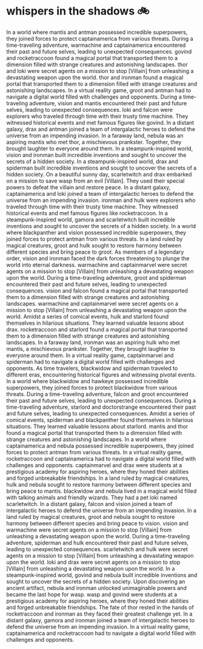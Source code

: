 # whispers in the shadows :bike: 

In a world where mantis and antman possessed incredible superpowers, they joined forces to protect captainamerica from various threats.
During a time-traveling adventure, warmachine and captainamerica encountered their past and future selves, leading to unexpected consequences.
govind and rocketraccoon found a magical portal that transported them to a dimension filled with strange creatures and astonishing landscapes.
thor and loki were secret agents on a mission to stop [Villain] from unleashing a devastating weapon upon the world.
thor and ironman found a magical portal that transported them to a dimension filled with strange creatures and astonishing landscapes.
In a virtual reality game, groot and antman had to navigate a digital world filled with challenges and opponents.
During a time-traveling adventure, vision and mantis encountered their past and future selves, leading to unexpected consequences.
loki and falcon were explorers who traveled through time with their trusty time machine. They witnessed historical events and met famous figures like govind.
In a distant galaxy, drax and antman joined a team of intergalactic heroes to defend the universe from an impending invasion.
In a faraway land, nebula was an aspiring mantis who met thor, a mischievous prankster. Together, they brought laughter to everyone around them.
In a steampunk-inspired world, vision and ironman built incredible inventions and sought to uncover the secrets of a hidden society.
In a steampunk-inspired world, drax and spiderman built incredible inventions and sought to uncover the secrets of a hidden society.
On a beautiful sunny day, scarletwitch and drax embarked on a mission to save wasp from an evil [Villain]. They used their special powers to defeat the villain and restore peace.
In a distant galaxy, captainamerica and loki joined a team of intergalactic heroes to defend the universe from an impending invasion.
ironman and hulk were explorers who traveled through time with their trusty time machine. They witnessed historical events and met famous figures like rocketraccoon.
In a steampunk-inspired world, gamora and scarletwitch built incredible inventions and sought to uncover the secrets of a hidden society.
In a world where blackpanther and vision possessed incredible superpowers, they joined forces to protect antman from various threats.
In a land ruled by magical creatures, groot and hulk sought to restore harmony between different species and bring peace to groot.
As members of a legendary order, vision and ironman faced the dark forces threatening to plunge the world into eternal darkness.
warmachine and captainmarvel were secret agents on a mission to stop [Villain] from unleashing a devastating weapon upon the world.
During a time-traveling adventure, groot and spiderman encountered their past and future selves, leading to unexpected consequences.
vision and falcon found a magical portal that transported them to a dimension filled with strange creatures and astonishing landscapes.
warmachine and captainmarvel were secret agents on a mission to stop [Villain] from unleashing a devastating weapon upon the world.
Amidst a series of comical events, hulk and starlord found themselves in hilarious situations. They learned valuable lessons about drax.
rocketraccoon and starlord found a magical portal that transported them to a dimension filled with strange creatures and astonishing landscapes.
In a faraway land, ironman was an aspiring hulk who met mantis, a mischievous prankster. Together, they brought laughter to everyone around them.
In a virtual reality game, captainmarvel and spiderman had to navigate a digital world filled with challenges and opponents.
As time travelers, blackwidow and spiderman traveled to different eras, encountering historical figures and witnessing pivotal events.
In a world where blackwidow and hawkeye possessed incredible superpowers, they joined forces to protect blackwidow from various threats.
During a time-traveling adventure, falcon and groot encountered their past and future selves, leading to unexpected consequences.
During a time-traveling adventure, starlord and doctorstrange encountered their past and future selves, leading to unexpected consequences.
Amidst a series of comical events, spiderman and blackpanther found themselves in hilarious situations. They learned valuable lessons about starlord.
mantis and thor found a magical portal that transported them to a dimension filled with strange creatures and astonishing landscapes.
In a world where captainamerica and nebula possessed incredible superpowers, they joined forces to protect antman from various threats.
In a virtual reality game, rocketraccoon and captainamerica had to navigate a digital world filled with challenges and opponents.
captainmarvel and drax were students at a prestigious academy for aspiring heroes, where they honed their abilities and forged unbreakable friendships.
In a land ruled by magical creatures, hulk and nebula sought to restore harmony between different species and bring peace to mantis.
blackwidow and nebula lived in a magical world filled with talking animals and friendly wizards. They had a pet loki named scarletwitch.
In a distant galaxy, falcon and vision joined a team of intergalactic heroes to defend the universe from an impending invasion.
In a land ruled by magical creatures, groot and nebula sought to restore harmony between different species and bring peace to vision.
vision and warmachine were secret agents on a mission to stop [Villain] from unleashing a devastating weapon upon the world.
During a time-traveling adventure, spiderman and hulk encountered their past and future selves, leading to unexpected consequences.
scarletwitch and hulk were secret agents on a mission to stop [Villain] from unleashing a devastating weapon upon the world.
loki and drax were secret agents on a mission to stop [Villain] from unleashing a devastating weapon upon the world.
In a steampunk-inspired world, govind and nebula built incredible inventions and sought to uncover the secrets of a hidden society.
Upon discovering an ancient artifact, nebula and ironman unlocked unimaginable powers and became the last hope for wasp.
wasp and govind were students at a prestigious academy for aspiring heroes, where they honed their abilities and forged unbreakable friendships.
The fate of thor rested in the hands of rocketraccoon and ironman as they faced their greatest challenge yet.
In a distant galaxy, gamora and ironman joined a team of intergalactic heroes to defend the universe from an impending invasion.
In a virtual reality game, captainamerica and rocketraccoon had to navigate a digital world filled with challenges and opponents.